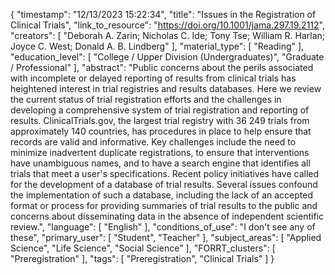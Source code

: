 {
    "timestamp": "12/13/2023 15:22:34",
    "title": "Issues in the Registration of Clinical Trials",
    "link_to_resource": "https://doi.org/10.1001/jama.297.19.2112",
    "creators": [
        "Deborah A. Zarin; Nicholas C. Ide; Tony Tse; William R. Harlan; Joyce C. West; Donald A. B. Lindberg"
    ],
    "material_type": [
        "Reading"
    ],
    "education_level": [
        "College / Upper Division (Undergraduates)",
        "Graduate / Professional"
    ],
    "abstract": "Public concerns about the perils associated with incomplete or delayed reporting of results from clinical trials has heightened interest in trial registries and results databases. Here we review the current status of trial registration efforts and the challenges in developing a comprehensive system of trial registration and reporting of results. ClinicalTrials.gov, the largest trial registry with 36 249 trials from approximately 140 countries, has procedures in place to help ensure that records are valid and informative. Key challenges include the need to minimize inadvertent duplicate registrations, to ensure that interventions have unambiguous names, and to have a search engine that identifies all trials that meet a user's specifications. Recent policy initiatives have called for the development of a database of trial results. Several issues confound the implementation of such a database, including the lack of an accepted format or process for providing summaries of trial results to the public and concerns about disseminating data in the absence of independent scientific review.",
    "language": [
        "English"
    ],
    "conditions_of_use": "I don't see any of these",
    "primary_user": [
        "Student",
        "Teacher"
    ],
    "subject_areas": [
        "Applied Science",
        "Life Science",
        "Social Science"
    ],
    "FORRT_clusters": [
        "Preregistration"
    ],
    "tags": [
        "Preregistration",
        "Clinical Trials"
    ]
}